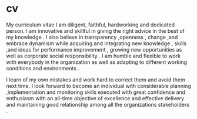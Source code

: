 # cv
My curriculum vitae
I   am diligent, faithful, hardworking and dedicated person. I   am  innovative   and  skillful  in  giving  the  right  advice  in  the  best  of  my  knowledge  . I  also  believe  in  transparency  ,openness  , change ,and  embrace  dynamism  while  acquiring  and  integrating  new knowledge , skills ,and  ideas  for  performance improvement , growing  new  opportunities   as  well  as corporate  social  responsibility . I am  humble  and  flexible  to work  with  everybody   in  the  organization  as  well  as  adapting  to  different   working  conditions  and  environments .

I learn  of  my  own  mistakes  and  work  hard  to  correct  them  and  avoid  them  next  time. I  look  forward  to  become  an   individual  with considerable  planning ,implementation  and  monitoring   skills  executed  with  great  confidence  and  enthusiasm  with  an  all-time  objective  of  excellence  and  effective  delivery  and  maintaining  good  relationship  among  all  the  organizations   stakeholders .
